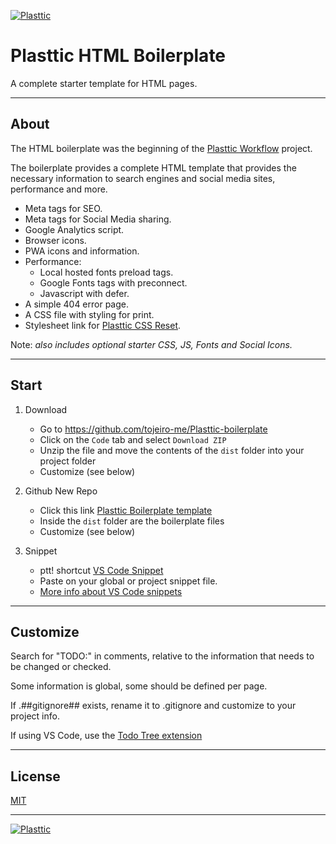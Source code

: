 [![Plasttic](https://plasttic.dev/repo-banner-1400w-boilerplate.png)](https://plasttic.dev)

# Plasttic HTML Boilerplate

A complete starter template for HTML pages.

---

## About

The HTML boilerplate was the beginning of the [Plasttic Workflow](https://github.com/tojeiro-me/Plasttic) project.

The boilerplate provides a complete HTML template that provides the necessary information to search engines and social media sites, performance and more.

- Meta tags for SEO.
- Meta tags for Social Media sharing.
- Google Analytics script.
- Browser icons.
- PWA icons and information.
- Performance:
  - Local hosted fonts preload tags.
  - Google Fonts tags with preconnect.
  - Javascript with defer.
- A simple 404 error page.
- A CSS file with styling for print.
- Stylesheet link for [Plasttic CSS Reset](https://github.com/tojeiro-me/Plasttic-reset).

Note: _also includes optional starter CSS, JS, Fonts and Social Icons._

---

## Start

1. Download

   - Go to https://github.com/tojeiro-me/Plasttic-boilerplate
   - Click on the `Code` tab and select `Download ZIP`
   - Unzip the file and move the contents of the `dist` folder into your project folder
   - Customize (see below)

2. Github New Repo

   - Click this link [Plasttic Boilerplate template](https://github.com/tojeiro-me/Plasttic-boilerplate/generate)
   - Inside the `dist` folder are the boilerplate files
   - Customize (see below)

3. Snippet

   - ptt! shortcut [VS Code Snippet](https://gist.github.com/tojeiro-me/5ca46d8dcb1cee46b4cda2737e47e6ef)
   - Paste on your global or project snippet file.
   - [More info about VS Code snippets](https://code.visualstudio.com/docs/editor/userdefinedsnippets#_create-your-own-snippets)

---

## Customize

Search for "TODO:" in comments, relative to the information that needs to be changed or checked.

Some information is global, some should be defined per page.

If .##gitignore## exists, rename it to .gitignore and customize to your project info.

If using VS Code, use the [Todo Tree extension](https://marketplace.visualstudio.com/items?itemName=Gruntfuggly.todo-tree)

---

## License

[MIT](./LICENSE)

---

[![Plasttic](https://plasttic.dev/repo-badge-50h.png)](https://github.com/tojeiro-me/Plasttic)
